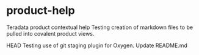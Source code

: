 # product-help
Teradata product contextual help
Testing creation of markdown files to be pulled into covalent product views.

HEAD
Testing use of git staging plugin for Oxygen.
Update README.md
